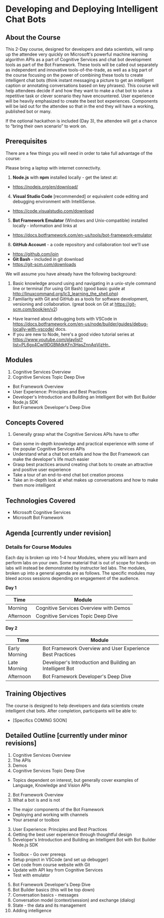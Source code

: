Developing and Deploying Intelligent Chat Bots 
===============================================

## About the Course

This 2-Day course, designed for developers and data scientists, will ramp up the attendee very quickly on Microsoft's powerful machine learning algorithm APIs as a part of Cognitive Services and chat bot development tools as part of the Bot Framework.  These tools will be called out separately as independent and innovative tools-of-the-trade, as well as a big part of the course focusing on the power of combining these tools to create intelligent chat bots (think instant messaging a picture to get an intelligent caption or annotating conversations based on key phrases).  This course will help attendees decide if and how they want to make a chat bot to solve a repetitive task or clever scenario they have encountered.  User experience will be heavily emphasized to create the best bot experiences.  Components will be laid out for the attendee so that in the end they will have a working, published bot or many.

If the optional hackathon is included (Day 3), the attendee will get a chance to “bring their own scenario” to work on.  

## Prerequisites

There are a few things you will need in order to take full advantage of the course:

Please bring a laptop with internet connectivity.

1. **Node.js** with **npm** installed locally - get the latest at:
  * https://nodejs.org/en/download/
4. **Visual Studio Code** \[recommended\] or equivalent code editing and debugging environment with IntelliSense.  
  * https://code.visualstudio.com/download
5. **Bot Framework Emulator** (Windows and Unix-compatible) installed locally - information and links at
  * https://docs.botframework.com/en-us/tools/bot-framework-emulator
8.  **GitHub Account** - a code repository and collaboration tool we'll use
  * https://github.com/join
*  **Git Bash** - included in git download
  * https://git-scm.com/downloads

We will assume you have already have the following background:

1.  Basic knowledge around using and navigating in a unix-style command line or terminal (for using Git Bash) (good basic guide at http://linuxcommand.org/lc3_learning_the_shell.php)
2.  Familiarity with Git and GitHub as a tools for software development, versioning and collaboration. (great book on Git at https://git-scm.com/book/en/v2)
*  Have learned about debugging bots with VSCode in https://docs.botframework.com/en-us/node/builder/guides/debug-locally-with-vscode/ docs.
*  If you are new to Node, here's a good video tutorial series at https://www.youtube.com/playlist?list=PL6gx4Cwl9DGBMdkKFn3HasZnnAqVjzHn_

## Modules

1.  Cognitive Services Overview
2.  Cognitive Services Topic Deep Dive
*  Bot Framework Overview
*  User Experience:  Principles and Best Practices
*  Developer's Introduction and Building an Intelligent Bot with Bot Builder Node.js SDK
*  Bot Framework Developer's Deep Dive

## Concepts Covered

1.  Generally grasp what the Cognitive Services APIs have to offer
*  Gain some in-depth knowledge and practical experience with some of the popular Cognitive Services APIs
*  Understand what a chat bot entails and how the Bot Framework can make the developer's life much easier
*  Grasp best practices around creating chat bots to create an attractive and positive user experience
*  Take a tour of an end-to-end chat bot creation process
*  Take an in-depth look at what makes up conversations and how to make them more intelligent

## Technologies Covered

* Microsoft Cognitive Services
* Microsoft Bot Framework

## Agenda [currently under revision]

### Details for Course Modules

Each day is broken up into 1-4 hour Modules, where you will learn and perform labs on your own. Some material that is out of scope for hands-on labs will instead be demonstrated by instructor led labs. The modules, broken up into a general agenda are as follows. The specific modules may bleed across sessions depending on engagement of the audience.

**Day 1**

| Time | Module |
| --- | --- |
| Morning | Cognitive Services Overview with Demos |
| Afternoon |  Cognitive Services Topic Deep Dive |

**Day 2**

| Time | Module |
| --- | --- |
| Early Morning | Bot Framework Overview and User Experience Best Practices |
| Late Morning | Developer's Introduction and Building an Intelligent Bot |
| Afternoon | Bot Framework Developer's Deep Dive |

## Training Objectives

The course is designed to help developers and data scientists create intelligent chat bots. After completion, participants will be able to:
* \[Specifics COMING SOON\]

## Detailed Outline [currently under minor revisions]

1. Cognitive Services Overview
  1. The APIs
  2. Demos
1. Cognitive Services Topic Deep Dive
  - Topics dependent on interest, but generally cover examples of Language, Knowledge and Vision APIs
2. Bot Framework Overview
  1. What a bot is and is not
  * The major components of the Bot Framework
  * Deploying and working with channels
  * Your arsenal or toolbox
3. User Experience:  Principles and Best Practices
  1. Getting the best user experience through thoughtful design
4. Developer's Introduction and Building an Intelligent Bot with Bot Builder Node.js SDK
  * Toolbox - Go over prereqs
  * Setup project in VSCode (and set up debugger)
  * Get code from course website with Git
  * Update with API key from Cognitive Services
  * Test with emulator
5. Bot Framework Developer's Deep Dive
  1. Bot Builder basics (this will be top down)
  3. Conversation basics - messages
  4. Conversation model (context/session) and exchange (dialog)
  5. State - the data and its management
  6. Adding intelligence